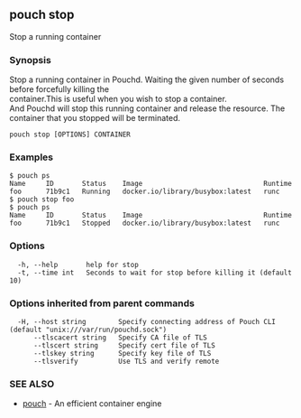 ## pouch stop

Stop a running container

### Synopsis

Stop a running container in Pouchd. Waiting the given number of seconds before forcefully killing the container.This is useful when you wish to stop a container. And Pouchd will stop this running container and release the resource. The container that you stopped will be terminated. 

```
pouch stop [OPTIONS] CONTAINER
```

### Examples

```
$ pouch ps
Name     ID       Status    Image                              Runtime
foo      71b9c1   Running   docker.io/library/busybox:latest   runc
$ pouch stop foo 
$ pouch ps 
Name     ID       Status    Image                              Runtime
foo      71b9c1   Stopped   docker.io/library/busybox:latest   runc
```

### Options

```
  -h, --help       help for stop
  -t, --time int   Seconds to wait for stop before killing it (default 10)
```

### Options inherited from parent commands

```
  -H, --host string        Specify connecting address of Pouch CLI (default "unix:///var/run/pouchd.sock")
      --tlscacert string   Specify CA file of TLS
      --tlscert string     Specify cert file of TLS
      --tlskey string      Specify key file of TLS
      --tlsverify          Use TLS and verify remote
```

### SEE ALSO

* [pouch](pouch.md)	 - An efficient container engine

